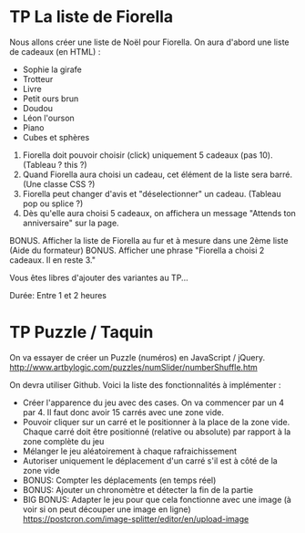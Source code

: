 # TP La liste de Fiorella

Nous allons créer une liste de Noël pour Fiorella. On aura d'abord une liste de cadeaux (en HTML) :

- Sophie la girafe
- Trotteur
- Livre
- Petit ours brun
- Doudou
- Léon l'ourson
- Piano
- Cubes et sphères

1. Fiorella doit pouvoir choisir (click) uniquement 5 cadeaux (pas 10). (Tableau ? this ?)
2. Quand Fiorella aura choisi un cadeau, cet élément de la liste sera barré. (Une classe CSS ?)
3. Fiorella peut changer d'avis et "déselectionner" un cadeau. (Tableau pop ou splice ?)
4. Dès qu'elle aura choisi 5 cadeaux, on affichera un message "Attends ton anniversaire" sur la page.

BONUS. Afficher la liste de Fiorella au fur et à mesure dans une 2ème liste (Aide du formateur)
BONUS. Afficher une phrase "Fiorella a choisi 2 cadeaux. Il en reste 3."

Vous êtes libres d'ajouter des variantes au TP...

Durée: Entre 1 et 2 heures

# TP Puzzle / Taquin

On va essayer de créer un Puzzle (numéros) en JavaScript / jQuery.
http://www.artbylogic.com/puzzles/numSlider/numberShuffle.htm

On devra utiliser Github. Voici la liste des fonctionnalités à implémenter :

- Créer l'apparence du jeu avec des cases. On va commencer par un 4 par 4. Il faut donc avoir 15 carrés avec une zone vide.
- Pouvoir cliquer sur un carré et le positionner à la place de la zone vide.
  Chaque carré doit être positionné (relative ou absolute) par rapport à la zone complète du jeu
- Mélanger le jeu aléatoirement à chaque rafraichissement
- Autoriser uniquement le déplacement d'un carré s'il est à côté de la zone vide
- BONUS: Compter les déplacements (en temps réel)
- BONUS: Ajouter un chronomètre et détecter la fin de la partie
- BIG BONUS: Adapter le jeu pour que cela fonctionne avec une image (à voir si on peut découper une image en ligne)
  https://postcron.com/image-splitter/editor/en/upload-image
